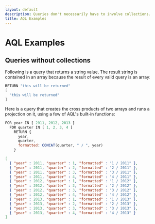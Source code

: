 ```yaml
---
layout: default
description: Queries don't necessarily have to involve collections.
title: AQL Examples
---
```

AQL Examples
============

Queries without collections
---------------------------

Following is a query that returns a string value. The result string is contained in an array
because the result of every valid query is an array:

```js
RETURN "this will be returned"
[ 
  "this will be returned" 
]
```

Here is a query that creates the cross products of two arrays and runs a projection 
on it, using a few of AQL's built-in functions:

```js
FOR year IN [ 2011, 2012, 2013 ]
  FOR quarter IN [ 1, 2, 3, 4 ]
    RETURN {
      year,
      quarter,
      formatted: CONCAT(quarter, " / ", year)
    }
```

```json
[ 
  { "year" : 2011, "quarter" : 1, "formatted" : "1 / 2011" }, 
  { "year" : 2011, "quarter" : 2, "formatted" : "2 / 2011" }, 
  { "year" : 2011, "quarter" : 3, "formatted" : "3 / 2011" }, 
  { "year" : 2011, "quarter" : 4, "formatted" : "4 / 2011" }, 
  { "year" : 2012, "quarter" : 1, "formatted" : "1 / 2012" }, 
  { "year" : 2012, "quarter" : 2, "formatted" : "2 / 2012" }, 
  { "year" : 2012, "quarter" : 3, "formatted" : "3 / 2012" }, 
  { "year" : 2012, "quarter" : 4, "formatted" : "4 / 2012" }, 
  { "year" : 2013, "quarter" : 1, "formatted" : "1 / 2013" }, 
  { "year" : 2013, "quarter" : 2, "formatted" : "2 / 2013" }, 
  { "year" : 2013, "quarter" : 3, "formatted" : "3 / 2013" }, 
  { "year" : 2013, "quarter" : 4, "formatted" : "4 / 2013" } 
]
```
